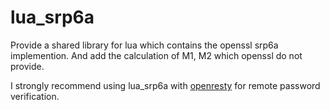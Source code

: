 # lua_srp6a
Provide a shared library for lua which contains the openssl srp6a implemention. And add the calculation of M1, M2 which openssl do not provide.

I strongly recommend using lua_srp6a with [openresty](https://github.com/openresty/lua-nginx-module) for remote password verification.
